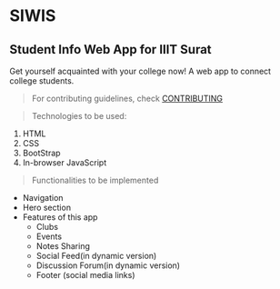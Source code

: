 # SIWIS

## Student Info Web App for IIIT Surat

Get yourself acquainted with your college now! A web app to connect college students.


> For contributing guidelines, check [CONTRIBUTING](./contrib.md)

> Technologies to be used: 
1. HTML
2. CSS
3. BootStrap
4. In-browser JavaScript

> Functionalities to be implemented 
- Navigation
- Hero section
- Features of this app
    - Clubs
    - Events
    - Notes Sharing
    - Social Feed(in dynamic version)
    - Discussion Forum(in dynamic version)
    - Footer (social media links)

